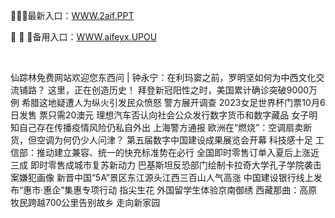 <p>
	🧏🧏🧏最新入口：<a href="http://www.baidu.com/link?url=6MA2SWnO3Raqke39an_0PUxosM6ZrUGzi1BN9tNnlPW&wd">WWW.2aif.PPT</a> 
	<p>
		🥜
🥜
🥜备用入口：<a href="http://www.baidu.com/link?url=6MA2SWnO3Raqke39an_0PUxosM6ZrUGzi1BN9tNnlPW&wd">WWW.aifeyx.UPOU</a> 
	</p>
	<p>
		<br />
	</p>
	<p>
		仙踪林免费网站欢迎您东西问 | 钟永宁：在利玛窦之前，罗明坚如何为中西文化交流铺路？
这里，正在创造历史！
拜登新冠阳性之时，美国累计确诊突破9000万例
希腊这地疑遭人为纵火引发民众愤怒 警方展开调查 
2023女足世界杯门票10月6日发售 票只需20澳元
理想汽车否认向社会公众发行数字货币和数字藏品
女子明知自己存在传播疫情风险仍私自外出 上海警方通报
欧洲在“燃烧”：空调扇卖断货，但空调为何仍少人问津？
第五届数字中国建设成果展览会开幕 科技感十足
工信部：推动建立兼容、统一的快充标准势在必行
全国即时零售订单入夏后上涨近三成 即时零售成城市复苏新动力
巴基斯坦反恐部门绘制卡拉奇大学孔子学院袭击案嫌犯画像
新晋中国“5A”景区东江源头江西三百山人气高涨
中国建设银行线上发布“惠市·惠企”集惠专项行动
指尖生花 外国留学生体验京南御绣
西藏那曲：高原牧民跨越700公里告别故乡 走向新家园
	</p>
